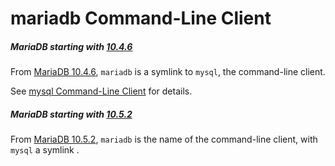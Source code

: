 # mariadb Command-Line Client

##### MariaDB starting with [10.4.6](/kb/en/mariadb-1046-release-notes/)

From [MariaDB 10.4.6](/kb/en/mariadb-1046-release-notes/), `mariadb` is a symlink to `mysql`, the command-line client.

See [mysql Command-Line Client](/clients-utilities/mysql-client/mysql-command-line-client/) for details.

##### MariaDB starting with [10.5.2](/kb/en/mariadb-1052-release-notes/)

From [MariaDB 10.5.2](/kb/en/mariadb-1052-release-notes/), `mariadb` is the name of the command-line client, with `mysql` a symlink .